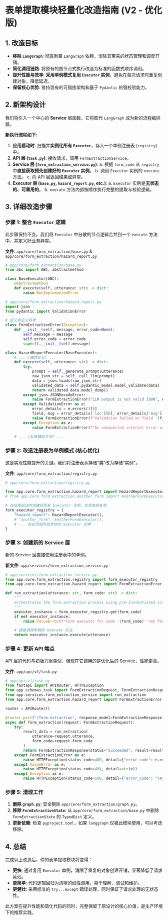 # 表单提取模块轻量化改造指南 (V2 - 优化版)

## 1. 改造目标

- **移除 `LangGraph`**: 彻底剥离 `LangGraph` 依赖，消除其带来的状态管理和调度开销。
- **简化调用链路**: 将原有的图节点式执行改造为标准的函数式顺序调用。
- **提升性能与效率**: **采用单例模式复用 `Executor` 实例**，避免在每次请求时重复创建对象，降低延迟。
- **保留核心优势**: 维持现有的可插拔架构和基于 `Pydantic` 的强校验能力。

## 2. 新架构设计

我们将引入一个中心的 **Service** 层函数，它将取代 `LangGraph` 成为新的流程编排器。

**新执行流程如下:**

1.  **应用启动时**: 扫描并**实例化所有 `Executor`**，存入一个单例注册表 (`registry`) 中。
2.  **API 层 (`task.py`)**: 接收请求，调用 `FormExtractionService`。
3.  **Service 层 (`form_extraction_service.py`)**:
    a.  根据 `form_code` 从 `registry` 中**直接获取预先创建好的 `Executor` 实例**。
    b.  调用 `Executor` 实例的 `execute` 方法。
    c.  向 API 层返回结果或异常。
4.  **Executor 层 (`base.py`, `hazard_report.py`, etc.)**:
    a.  `Executor` 实例是**无状态的、可重用的**。
    b.  `execute` 方法内部按顺序执行完整的提取与校验逻辑。

## 3. 详细改造步骤

### 步骤 1: 整合 `Executor` 逻辑

此步骤保持不变。我们将 `Executor` 中分散的节点逻辑合并到一个 `execute` 方法中，并定义好业务异常。

**文件**: `app/core/form_extraction/base.py` & `app/core/form_extraction/hazard_report.py`

```python
# app/core/form_extraction/base.py
from abc import ABC, abstractmethod

class BaseExecutor(ABC):
    @abstractmethod
    def execute(self, utterance: str) -> dict:
        raise NotImplementedError

# app/core/form_extraction/hazard_report.py
import json
from pydantic import ValidationError

# 定义自定义异常
class FormExtractionError(Exception):
    def __init__(self, message, error_code=None):
        self.message = message
        self.error_code = error_code
        super().__init__(self.message)

class HazardReportExecutor(BaseExecutor):
    # ... (属性定义) ...
    def execute(self, utterance: str) -> dict:
        try:
            prompt = self._generate_prompt(utterance)
            raw_json_str = self._call_llm(prompt)
            data = json.loads(raw_json_str)
            validated_data = self.pydantic_model.model_validate(data)
            return validated_data.model_dump()
        except json.JSONDecodeError:
            raise FormExtractionError("LLM output is not valid JSON", error_code="TASK_INVALID_RESPONSE")
        except ValidationError as e:
            error_details = e.errors()[0]
            field, msg = error_details['loc'][0], error_details['msg']
            raise FormExtractionError(f"Validation failed on field '{field}': {msg}", error_code="TASK_VALIDATION_ERROR")
        except Exception as e:
            raise FormExtractionError(f"An unexpected internal error occurred: {e}", error_code="TASK_INTERNAL_ERROR")
    
    # ... (私有辅助方法) ...
```

### 步骤 2: 改造注册表为单例模式 (核心优化)

这是实现性能提升的关键。我们将注册表从存储“类”改为存储“实例”。

**文件**: `app/core/form_extraction/registry.py`

```python
# app/core/form_extraction/registry.py

from app.core.form_extraction.hazard_report import HazardReportExecutor
# from app.core.form_extraction.another_form import AnotherFormExecutor # 导入其他实现

# 在应用启动时创建好所有 Executor 实例，实现单例复用
form_executor_registry = {
    "hazard_report": HazardReportExecutor(),
    # "another_form": AnotherFormExecutor(),
    # ... 在此添加所有其他的 Executor 实例
}
```

### 步骤 3: 创建新的 Service 层

新的 Service 层直接使用注册表中的单例。

**新文件**: `app/services/form_extraction_service.py`

```python
# app/services/form_extraction_service.py
from app.core.form_extraction.registry import form_executor_registry
from app.core.form_extraction.hazard_report import FormExtractionError

def run_extraction(utterance: str, form_code: str) -> dict:
    """
    Orchestrates the form extraction process using pre-instantiated singleton executors.
    """
    executor_instance = form_executor_registry.get(form_code)
    if not executor_instance:
        raise ValueError(f"Form executor for code '{form_code}' not found in registry.")

    # 直接调用单例的 execute 方法
    return executor_instance.execute(utterance)
```

### 步骤 4: 更新 API 端点

API 层的代码与初版方案类似，但现在它调用的是优化后的 Service，性能更高。

**文件**: `app/api/v1/task.py`

```python
# app/api/v1/task.py
from fastapi import APIRouter, HTTPException
from app.schemas.task import FormExtractionRequest, FormExtractionResponse
from app.services.form_extraction_service import run_extraction
from app.core.form_extraction.hazard_report import FormExtractionError

router = APIRouter()

@router.post("/form-extraction", response_model=FormExtractionResponse)
async def form_extraction(request: FormExtractionRequest):
    try:
        result_data = run_extraction(
            utterance=request.utterance,
            form_code=request.form_code
        )
        return FormExtractionResponse(status="succeeded", result=result_data)
    except FormExtractionError as e:
        raise HTTPException(status_code=400, detail={"error_code": e.error_code, "message": e.message})
    except ValueError as e:
        raise HTTPException(status_code=404, detail=str(e))
    except Exception as e:
        raise HTTPException(status_code=500, detail={"error_code": "TASK_INTERNAL_ERROR", "message": str(e)})
```

### 步骤 5: 清理工作

1.  **删除 `graph.py`**: 安全删除 `app/core/form_extraction/graph.py`。
2.  **移除 `FormExtractionState`**: 从 `app/core/form_extraction/base.py` 中删除 `FormExtractionState` 的 `TypedDict` 定义。
3.  **更新依赖**: 检查 `pyproject.toml`，如果 `langgraph` 仅被此模块使用，可以考虑移除。

## 4. 总结

完成以上改造后，你的表单提取模块将变得：

- **更快**: 通过复用 `Executor` 单例，消除了重复的对象创建开销，显著降低了请求延迟。
- **更简单**: 代码逻辑回归为清晰的线性调用，易于理解、调试和维护。
- **更健壮**: 采用标准的 `try...except` 错误处理，同时保证了请求处理的无状态性。

此方案在提升性能和简化代码的同时，完整保留了原设计的核心价值，是生产环境下的推荐实践。